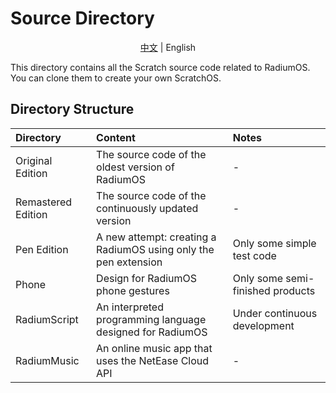 # Source Directory

<div style="text-align:center">

[中文](https://github.com/LanwyWriteXU/RadiumOS/tree/main/src/README.md) | English
</div>

This directory contains all the Scratch source code related to RadiumOS. You can clone them to create your own ScratchOS.

## Directory Structure

| Directory | Content | Notes |
|:----------|:--------|:------|
| Original Edition | The source code of the oldest version of RadiumOS | - |
| Remastered Edition | The source code of the continuously updated version | - |
| Pen Edition | A new attempt: creating a RadiumOS using only the pen extension | Only some simple test code |
| Phone | Design for RadiumOS phone gestures | Only some semi-finished products |
| RadiumScript | An interpreted programming language designed for RadiumOS | Under continuous development |
| RadiumMusic | An online music app that uses the NetEase Cloud API | - |